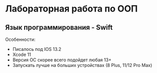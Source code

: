 # Лабораторная работа по ООП
## Язык программирования - Swift
Особенности: 
* Писалось под IOS 13.2
* Xcode 11
* Версия ОС скорее всего подойдет любая 13+
* Запускать лучше на больших устройствах (8 Plus, 11/12 Pro Max)
